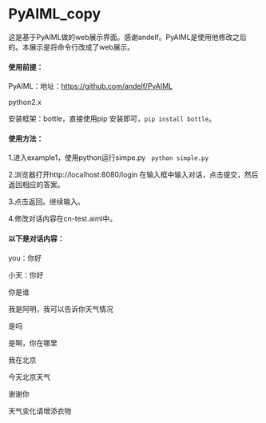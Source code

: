 # PyAIML_copy


这是基于PyAIML做的web展示界面。感谢andelf。PyAIML是使用他修改之后的。本展示是将命令行改成了web展示。



#### 使用前提：

PyAIML：地址：https://github.com/andelf/PyAIML

python2.x

安装框架：bottle，直接使用pip 安装即可，`pip install bottle`。


#### 使用方法：

1.进入example1，使用python运行simpe.py   `python simple.py`

2.浏览器打开http://localhost:8080/login    在输入框中输入对话，点击提交，然后返回相应的答案。

3.点击返回。继续输入。

4.修改对话内容在cn-test.aiml中。



#### 以下是对话内容：


you：你好

小天：你好

你是谁

我是阿明，我可以告诉你天气情况

是吗

是啊，你在哪里

我在北京

今天北京天气

谢谢你

天气变化请增添衣物
